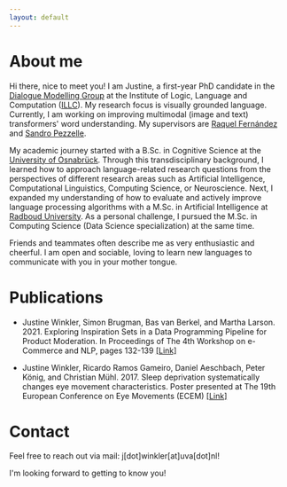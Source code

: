 ```yaml
---
layout: default
---
```


# About  me
Hi there, nice to meet you! I am Justine, a first-year PhD candidate in the [Dialogue Modelling Group](https://dmg-illc.github.io/dmg/) at the Institute of Logic, Language and Computation ([ILLC](https://www.illc.uva.nl/)).
My research focus is visually grounded language. Currently, I am working on improving multimodal (image and text) transformers' word understanding. 
My supervisors are [Raquel Fernández](https://staff.fnwi.uva.nl/r.fernandezrovira/) and [Sandro Pezzelle](https://sandropezzelle.github.io/). 

My academic journey started with a B.Sc. in Cognitive Science at the [University of Osnabrück](https://www.uni-osnabrueck.de/startseite/). Through this transdisciplinary background, 
I learned how to approach language-related research questions from the perspectives of different research areas such as Artificial Intelligence, Computational Linguistics,  Computing Science, or Neuroscience.
Next, I expanded my understanding of how to evaluate and actively improve language processing algorithms with a M.Sc. in Artificial Intelligence at [Radboud University](https://www.ru.nl/english/). 
As a personal challenge, I pursued the M.Sc. in Computing Science (Data Science specialization) at the same time.

Friends and teammates often describe me as very enthusiastic and cheerful. I am open and sociable, loving to learn new languages to communicate with you in your mother tongue.

# Publications 
* Justine Winkler, Simon Brugman, Bas van Berkel, and Martha Larson. 2021. Exploring
Inspiration Sets in a Data Programming Pipeline for Product Moderation. In Proceedings of
The 4th Workshop on e-Commerce and NLP, pages 132-139
[[Link]](https://aclanthology.org/2021.ecnlp-1.16.pdf)

* Justine Winkler, Ricardo Ramos Gameiro, Daniel Aeschbach, Peter König, and Christian
Mühl. 2017. Sleep deprivation systematically changes eye movement characteristics. Poster
presented at The 19th European Conference on Eye Movements (ECEM)
[[Link]](https://elib.dlr.de/114832/)

# Contact 
Feel free to reach out via mail: j[dot]winkler[at]uva[dot]nl! 

I'm looking forward to getting to know you!
